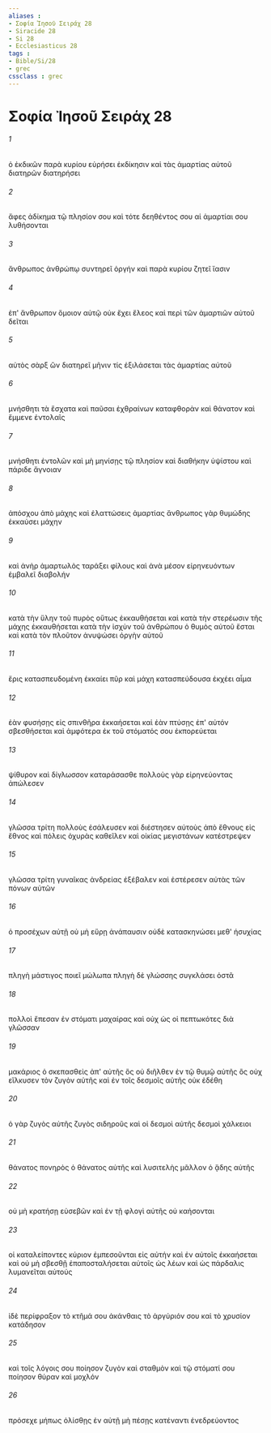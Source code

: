 ```yaml
---
aliases : 
- Σοφία Ἰησοῦ Σειράχ 28
- Siracide 28
- Si 28
- Ecclesiasticus 28
tags : 
- Bible/Si/28
- grec
cssclass : grec
---
```


# Σοφία Ἰησοῦ Σειράχ 28

###### 1
ὁ ἐκδικῶν παρὰ κυρίου εὑρήσει ἐκδίκησιν καὶ τὰς ἁμαρτίας αὐτοῦ διατηρῶν διατηρήσει
###### 2
ἄφες ἀδίκημα τῷ πλησίον σου καὶ τότε δεηθέντος σου αἱ ἁμαρτίαι σου λυθήσονται
###### 3
ἄνθρωπος ἀνθρώπῳ συντηρεῖ ὀργήν καὶ παρὰ κυρίου ζητεῖ ἴασιν
###### 4
ἐπ' ἄνθρωπον ὅμοιον αὐτῷ οὐκ ἔχει ἔλεος καὶ περὶ τῶν ἁμαρτιῶν αὐτοῦ δεῖται
###### 5
αὐτὸς σὰρξ ὢν διατηρεῖ μῆνιν τίς ἐξιλάσεται τὰς ἁμαρτίας αὐτοῦ
###### 6
μνήσθητι τὰ ἔσχατα καὶ παῦσαι ἐχθραίνων καταφθορὰν καὶ θάνατον καὶ ἔμμενε ἐντολαῖς
###### 7
μνήσθητι ἐντολῶν καὶ μὴ μηνίσῃς τῷ πλησίον καὶ διαθήκην ὑψίστου καὶ πάριδε ἄγνοιαν
###### 8
ἀπόσχου ἀπὸ μάχης καὶ ἐλαττώσεις ἁμαρτίας ἄνθρωπος γὰρ θυμώδης ἐκκαύσει μάχην
###### 9
καὶ ἀνὴρ ἁμαρτωλὸς ταράξει φίλους καὶ ἀνὰ μέσον εἰρηνευόντων ἐμβαλεῖ διαβολήν
###### 10
κατὰ τὴν ὕλην τοῦ πυρὸς οὕτως ἐκκαυθήσεται καὶ κατὰ τὴν στερέωσιν τῆς μάχης ἐκκαυθήσεται κατὰ τὴν ἰσχὺν τοῦ ἀνθρώπου ὁ θυμὸς αὐτοῦ ἔσται καὶ κατὰ τὸν πλοῦτον ἀνυψώσει ὀργὴν αὐτοῦ
###### 11
ἔρις κατασπευδομένη ἐκκαίει πῦρ καὶ μάχη κατασπεύδουσα ἐκχέει αἷμα
###### 12
ἐὰν φυσήσῃς εἰς σπινθῆρα ἐκκαήσεται καὶ ἐὰν πτύσῃς ἐπ' αὐτόν σβεσθήσεται καὶ ἀμφότερα ἐκ τοῦ στόματός σου ἐκπορεύεται
###### 13
ψίθυρον καὶ δίγλωσσον καταράσασθε πολλοὺς γὰρ εἰρηνεύοντας ἀπώλεσεν
###### 14
γλῶσσα τρίτη πολλοὺς ἐσάλευσεν καὶ διέστησεν αὐτοὺς ἀπὸ ἔθνους εἰς ἔθνος καὶ πόλεις ὀχυρὰς καθεῖλεν καὶ οἰκίας μεγιστάνων κατέστρεψεν
###### 15
γλῶσσα τρίτη γυναῖκας ἀνδρείας ἐξέβαλεν καὶ ἐστέρεσεν αὐτὰς τῶν πόνων αὐτῶν
###### 16
ὁ προσέχων αὐτῇ οὐ μὴ εὕρῃ ἀνάπαυσιν οὐδὲ κατασκηνώσει μεθ' ἡσυχίας
###### 17
πληγὴ μάστιγος ποιεῖ μώλωπα πληγὴ δὲ γλώσσης συγκλάσει ὀστᾶ
###### 18
πολλοὶ ἔπεσαν ἐν στόματι μαχαίρας καὶ οὐχ ὡς οἱ πεπτωκότες διὰ γλῶσσαν
###### 19
μακάριος ὁ σκεπασθεὶς ἀπ' αὐτῆς ὃς οὐ διῆλθεν ἐν τῷ θυμῷ αὐτῆς ὃς οὐχ εἵλκυσεν τὸν ζυγὸν αὐτῆς καὶ ἐν τοῖς δεσμοῖς αὐτῆς οὐκ ἐδέθη
###### 20
ὁ γὰρ ζυγὸς αὐτῆς ζυγὸς σιδηροῦς καὶ οἱ δεσμοὶ αὐτῆς δεσμοὶ χάλκειοι
###### 21
θάνατος πονηρὸς ὁ θάνατος αὐτῆς καὶ λυσιτελὴς μᾶλλον ὁ ᾅδης αὐτῆς
###### 22
οὐ μὴ κρατήσῃ εὐσεβῶν καὶ ἐν τῇ φλογὶ αὐτῆς οὐ καήσονται
###### 23
οἱ καταλείποντες κύριον ἐμπεσοῦνται εἰς αὐτήν καὶ ἐν αὐτοῖς ἐκκαήσεται καὶ οὐ μὴ σβεσθῇ ἐπαποσταλήσεται αὐτοῖς ὡς λέων καὶ ὡς πάρδαλις λυμανεῖται αὐτούς
###### 24
ἰδὲ περίφραξον τὸ κτῆμά σου ἀκάνθαις τὸ ἀργύριόν σου καὶ τὸ χρυσίον κατάδησον
###### 25
καὶ τοῖς λόγοις σου ποίησον ζυγὸν καὶ σταθμὸν καὶ τῷ στόματί σου ποίησον θύραν καὶ μοχλόν
###### 26
πρόσεχε μήπως ὀλίσθῃς ἐν αὐτῇ μὴ πέσῃς κατέναντι ἐνεδρεύοντος
